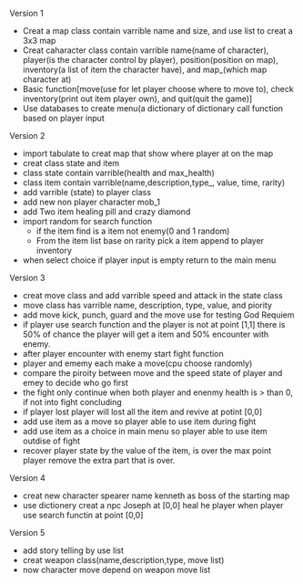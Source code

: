Version 1
  - Creat a map class contain varrible name and size, and use list to creat a 3x3 map
  - Creat caharacter class contain varrible name(name of character), player(is the character control by player), position(position on map), inventory(a list of item the character have), and map_(which map character at)
  - Basic function[move(use for let player choose where to move to), check inventory(print out item player own), and quit(quit the game)]
  - Use databases to create menu(a dictionary of dictionary call function based on player input

Version 2
  - import tabulate to creat map that show where player at on the map
  - creat class state and item
  - class state contain varrible(health and max_health)
  - class item contain varrible(name,description,type_, value, time, rarity)
  - add varrible (state) to player class
  - add new non player character mob_1
  - add Two item healing pill and crazy diamond
  - import random for search function
    - if the item find is a item not enemy(0 and 1 random)
    - From the item list base on rarity pick a item append to player inventory
  - when select choice if player input is empty return to the main menu

Version 3
  - creat move class and add varrible speed and attack in the state class
  - move class has varrible name, description, type, value, and piority
  - add move kick, punch, guard and the move use for testing God Requiem
  - if player use search function and the player is not at point [1,1] there is 50% of chance the player will get a item and 50% encounter with enemy.
  - after player encounter with enemy start fight function
  - player and ememy each make a move(cpu choose randomly)
  - compare the piroity between move and the speed state of player and emey to decide who go first
  - the fight only continue when both player and enenmy health is > than 0, if not into fight concluding
  - if player lost player will lost all the item and revive at potint [0,0]
  - add use item as a move so player able to use item during fight
  - add use item as a choice in main menu so player able to use item outdise of fight
  - recover player state by the value of the item, is over the max point player remove the extra part that is over.

Version 4
  - creat new character spearer name kenneth as boss of the starting map
  - use dictionery creat a npc Joseph at [0,0] heal he player when player use search functin at point [0,0]

Version 5
  - add story telling by use list
  - creat weapon class(name,description,type, move list)
  - now character move depend on weapon move list
